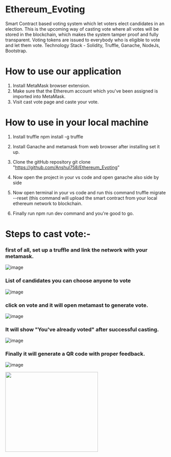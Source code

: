 # Ethereum_Evoting
Smart Contract based voting system which let voters elect candidates in an election. This is the upcoming way of casting vote where all votes will be stored in the blockchain, which makes the system tamper proof and fully transparent. Voting tokens are issued to everybody who is eligible to vote and let them vote. Technology Stack - Solidity, Truffle, Ganache, NodeJs, Bootstrap.

# How to use our application 
1. Install MetaMask browser extension.
2. Make sure that the Ethereum account which you've been assigned is imported into MetaMask.
3. Visit cast vote page and caste your vote.

# How to use in your local machine
1. Install truffle 
npm install -g truffle

2. Install Ganache and metamask from web browser after installing set it up.

3. Clone the gitHub repository 
git clone "https://github.com/Anshul758/Ethereum_Evoting"

4. Now open the project in your vs code and open ganache also side by side 

5. Now open terminal in your vs code and run this command 
truffle migrate --reset (this command will upload the smart contract from your local ethereum network to blockchain.

6. Finally run npm run dev command and you're good to go.

# Steps to cast vote:-
### first of all, set up a truffle and link the network with your metamask.
![image](https://user-images.githubusercontent.com/52832978/153744531-63b10f2c-6df8-4dd1-81fa-0f9c0d14a009.png)

### List of candidates you can choose anyone to vote
![image](https://user-images.githubusercontent.com/52832978/153744441-98d4ea23-47bc-46d3-881e-3fd476414881.png)

### click on vote and it will open metamast to generate vote.
![image](https://user-images.githubusercontent.com/52832978/153744461-d2b50b9d-9ac5-499d-badc-ea5f58c327bf.png)

### It will show "You've already voted" after successful casting.
![image](https://user-images.githubusercontent.com/52832978/153744473-6cbe577e-4111-410c-bf5a-87bd2e5be478.png)

### Finally it will generate a QR code with proper feedback.
![image](https://user-images.githubusercontent.com/52832978/153744507-f0aa230f-3b24-4956-b186-f0c73d222746.png)
 
<img src="https://c.tenor.com/IAUvvrUY7zQAAAAC/done-spongebob.gif" width="290" height="250" />

